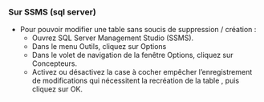 ### Sur SSMS (sql server)

  - Pour pouvoir modifier une table sans soucis de suppression / création :
      - Ouvrez SQL  Server Management Studio (SSMS).
      - Dans le menu Outils, cliquez sur Options
      - Dans le volet de navigation de la fenêtre Options, cliquez sur Concepteurs.
      - Activez ou désactivez la case à cocher empêcher l’enregistrement de modifications qui nécessitent la recréation de la table , puis cliquez sur OK.
